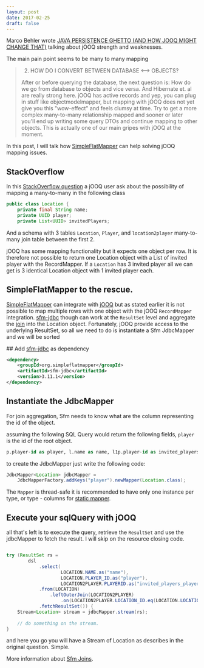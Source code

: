 ```yaml
---
layout: post
date: 2017-02-25
draft: false
---
```


Marco Behler wrote [JAVA PERSISTENCE GHETTO (AND HOW JOOQ MIGHT CHANGE THAT)](https://www.marcobehler.com/2014/07/06/the-java-persistence-ghetto-and-how-jooq-might-change-that-2/)
talking about jOOQ strength and weaknesses. 

The main pain point seems to be many to many mapping 

> 2. HOW DO I CONVERT BETWEEN DATABASE <--> OBJECTS?
>  
> After or before querying the database, the next question is: How do we go from database to objects and vice versa. And Hibernate et. al are really strong here. jOOQ has active records and yep, you can plug in stuff like objectmodelmapper, but mapping with jOOQ does not yet give you this "wow-effect" and feels clumsy at time. Try to get a more complex many-to-many relationship mapped and sooner or later you'll end up writing some query DTOs and  continue mapping to other objects. This is actually one of our main gripes with jOOQ at the moment.

In this post, I will talk how [SimpleFlatMapper](http://simpleflatmapper.org/) can help solving jOOQ mapping issues.

## StackOverflow

In this [StackOverflow question](http://stackoverflow.com/questions/23329127/jooq-pojos-with-one-to-many-and-many-to-many-relations) a jOOQ user
ask about the possibility of mapping a many-to-many in the following class

```java 
public class Location {
    private final String name;
    private UUID player;
    private List<UUID> invitedPlayers;
```

And a schema with 3 tables `Location`, `Player`, and `location2player` many-to-many join table between the first 2.

jOOQ has some mapping functionality but it expects one object per row. It is therefore not possible 
to return one Location object with a List of invited player with the RecordMapper. If a `Location` has 3 invited player
all we can get is 3 identical Location object with 1 invited player each.

## SimpleFlatMapper to the rescue.

[SimpleFlatMapper](http://simpleflatmapper.org/) can integrate with [jOOQ](http://simpleflatmapper.org/0106-getting-started-jooq.html)
 but as stated earlier it is not possible to map multiple rows with one object with the jOOQ `RecordMapper` integration.
[sfm-jdbc](http://simpleflatmapper.org/0102-getting-started-jdbc.html) though can work at the `ResultSet` level and aggregate the 
[join](http://simpleflatmapper.org/0203-joins.html) into the Location object.
 Fortunately, jOOQ provide access to the underlying ResultSet, so all we need to do is
 instantiate a Sfm JdbcMapper and we will be sorted
 
## Add [sfm-jdbc](http://search.maven.org/#artifactdetails|org.simpleflatmapper|sfm-jdbc|3.11.1|) as dependency

```xml
<dependency>
    <groupId>org.simpleflatmapper</groupId>
    <artifactId>sfm-jdbc</artifactId>
    <version>3.11.1</version>
</dependency>
```
 
## Instantiate the JdbcMapper

For join aggregation, Sfm needs to know what are the column representing the id of the object.

assuming the following SQL Query would return the following fields, `player` is the id of the root object. 

```sql
p.player-id as player, l.name as name, l1p.player-id as invited_players_player
```

to create the JdbcMapper just write the following code:

```java
JdbcMapper<Location> jdbcMapper = 
    JdbcMapperFactory.addKeys("player").newMapper(Location.class);
```

The `Mapper` is thread-safe it is recommended to have only one instance per type, or type - columns for [static mapper](http://simpleflatmapper.org/0102-getting-started-jdbc.html#static-mapping).

## Execute your sqlQuery with jOOQ

all that's left is to execute the query, retrieve the `ResultSet` and use the jdbcMapper to fetch the result.
I will skip on the resource closing code.

```java

try (ResultSet rs = 
        dsl
            .select(
                    LOCATION.NAME.as("name"), 
                    LOCATION.PLAYER_ID.as("player"), 
                    LOCATION2PLAYER.PLAYERID.as("invited_players_player"))
            .from(LOCATION)
                .leftOuterJoin(LOCATION2PLAYER)
                    .on(LOCATION2PLAYER.LOCATION_ID.eq(LOCATION.LOCATION_ID))
            .fetchResultSet()) { 
    Stream<Location> stream = jdbcMapper.stream(rs);
    
    // do something on the stream.
}

```

and here you go you will have a Stream of Location as describes in the original question. Simple.

More information about [Sfm Joins](http://simpleflatmapper.org/0203-joins.html).